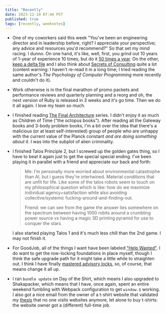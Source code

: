 ```yaml
---
title: "Recently"
date: 2023-12-10 07:44 PST
published: true
tags: [recently, weeknotes]
---
```


- One of my coworkers said this week "You've been an engineering director and in leadership before, right? I appreciate your perspective; any advice and resources you'd recommend?" So that set my mind racing. I dunno. On one hand, it's like, well, first, you grind out 10 years of 1-year of experience 10 times, but do it [50 times a year](https://transmissionproject.org/projects.html).  On the other, [keep a delta file](https://medium.com/@livlab/dont-work-with-psychopaths-b1a848914455) and I also think about [Secrets of Consulting](https://www.goodreads.com/en/book/show/566213) quite a lot (content warning: I haven't re-read it in a long time; I tried reading the same author's _The Psychology of Computer Programming_ more recently and couldn't do it).
- Work otherwise is in the final marathon of promo packets and performance reviews and quarterly planning and a reorg and oh, the next version of Ruby is released in 3 weeks and it's go time. Then we do it all again. I love my team so much.
- I finished reading [The Final Architecture](https://www.goodreads.com/series/305076-the-final-architecture) series. I didn't enjoy it as much as Children of Time ("the octopus books"). After reading all the Gateway books and 3-body problem books, I'm a bit over the idea that there's a malicious (or at least self-interested) group of people who are unhappy with the current value of the Planck constant _and are doing something about it_. I was into the subplot of alien criminality.
- I finished Talos Principle 2, but I screwed up the golden gates thing, so I have to beat it again just to get the special special ending. I've been playing it in parallel with a friend and appreciate our back and forth:

    > Me: I'm personally more worried about environmental catastrophe than AI, but i guess they're intertwined. Material conditions that are unfit for life. Like some of the talos robots seem to touch on my philosophical question which is like: how do we maximize individual agency+satisfaction while also avoiding collective/systemic fucking-around-and-finding-out.
    >
    > Friend: we can see from the game the answer lies somewhere on the spectrum between having 1000 robits around a crumbling power source vs having a magic 3D printing pyramid for use to conquer the stars

  I also started playing Talos 1 and it's much less chill than the 2nd game. I may not finish it.
- For GoodJob, all of the things I want have been labeled ["Help Wanted"](https://github.com/bensheldon/good_job/issues?q=is%3Aissue+is%3Aopen+label%3A%22help+wanted%22). I do want to get the row-locking foundations in place myself, though I think the safe upgrade path for it might take a little while to straighten out. I think I have finally [mastered advisory locks](https://github.com/bensheldon/good_job/discussions/831#discussioncomment-7283545), so, of course, that means change it all up.
- I ran `bundle update` on Day of the Shirt, which means I also upgraded to Shakapacker, which means that I have, once again, spent an entire weekend fumbling with Webpack configuration to get `window.$` working. I also got a nice email from the owner of a t-shirt website that validated my [thesis](https://dayoftheshirt.com/news/state-of-the-shirt-2020) that no one visits websites anymore, let alone to buy t-shirts: the website owner got a (different) full-time job.
